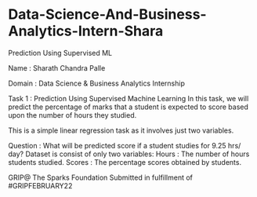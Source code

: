 # Data-Science-And-Business-Analytics-Intern-Shara
Prediction Using Supervised ML

Name : Sharath Chandra Palle

Domain : Data Science & Business Analytics Internship

Task 1 : Prediction Using Supervised Machine Learning In this task, we will predict the percentage of marks that a student is expected to score based upon the number of hours they studied.

This is a simple linear regression task as it involves just two variables.

Question : What will be predicted score if a student studies for 9.25 hrs/ day? Dataset is consist of only two variables: Hours : The number of hours students studied. Scores : The percentage scores obtained by students.

GRIP@ The Sparks Foundation Submitted in fulfillment of #GRIPFEBRUARY22

